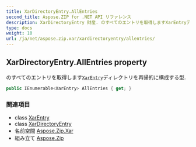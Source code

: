 ```yaml
---
title: XarDirectoryEntry.AllEntries
second_title: Aspose.ZIP for .NET API リファレンス
description: XarDirectoryEntry 財産. のすべてのエントリを取得しますXarEntryディレクトリを再帰的に構成する型.
type: docs
weight: 10
url: /ja/net/aspose.zip.xar/xardirectoryentry/allentries/
---
```

## XarDirectoryEntry.AllEntries property

のすべてのエントリを取得します[`XarEntry`](../../xarentry/)ディレクトリを再帰的に構成する型.

```csharp
public IEnumerable<XarEntry> AllEntries { get; }
```

### 関連項目

* class [XarEntry](../../xarentry/)
* class [XarDirectoryEntry](../)
* 名前空間 [Aspose.Zip.Xar](../../xardirectoryentry/)
* 組み立て [Aspose.Zip](../../../)


